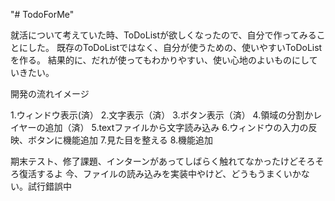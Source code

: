 "# TodoForMe" 

就活について考えていた時、ToDoListが欲しくなったので、自分で作ってみることにした。
既存のToDoListではなく、自分が使うための、使いやすいToDoListを作る。
結果的に、だれが使ってもわかりやすい、使い心地のよいものにしていきたい。

開発の流れイメージ

1.ウィンドウ表示(済）
2.文字表示（済）
3.ボタン表示（済）
4.領域の分割かレイヤーの追加（済）
5.textファイルから文字読み込み
6.ウィンドウの入力の反映、ボタンに機能追加
7.見た目を整える
8.機能追加

期末テスト、修了課題、インターンがあってしばらく触れてなかったけどそろそろ復活するよ
今、ファイルの読み込みを実装中やけど、どうもうまくいかない。試行錯誤中
